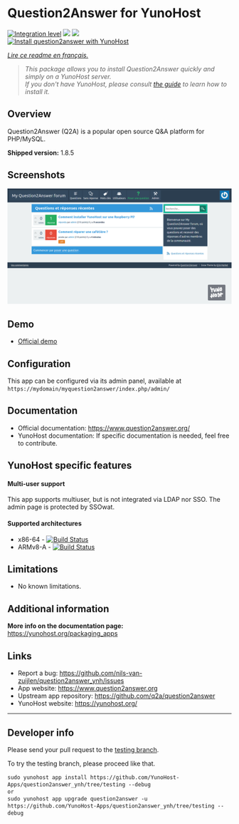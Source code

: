# Question2Answer for YunoHost

[![Integration level](https://dash.yunohost.org/integration/question2answer.svg)](https://dash.yunohost.org/appci/app/question2answer) ![](https://ci-apps.yunohost.org/ci/badges/question2answer.status.svg) ![](https://ci-apps.yunohost.org/ci/badges/question2answer.maintain.svg)  
[![Install question2answer with YunoHost](https://install-app.yunohost.org/install-with-yunohost.svg)](https://install-app.yunohost.org/?app=question2answer)

*[Lire ce readme en français.](./README_fr.md)*

> *This package allows you to install Question2Answer quickly and simply on a YunoHost server.  
If you don't have YunoHost, please consult [the guide](https://yunohost.org/#/install) to learn how to install it.*

## Overview
Question2Answer (Q2A) is a popular open source Q&A platform for PHP/MySQL.

**Shipped version:** 1.8.5

## Screenshots

![](./images/install_screenshot.png)

## Demo

* [Official demo](http://demo.question2answer.org/)

## Configuration

This app can be configured via its admin panel, available at `https://mydomain/myquestion2answer/index.php/admin/`

## Documentation

 * Official documentation: https://www.question2answer.org/
 * YunoHost documentation: If specific documentation is needed, feel free to contribute.

## YunoHost specific features

#### Multi-user support

This app supports multiuser, but is not integrated via LDAP nor SSO.
The admin page is protected by SSOwat.

#### Supported architectures

* x86-64 - [![Build Status](https://ci-apps.yunohost.org/ci/logs/question2answer%20%28Apps%29.svg)](https://ci-apps.yunohost.org/ci/apps/question2answer/)
* ARMv8-A - [![Build Status](https://ci-apps-arm.yunohost.org/ci/logs/question2answer%20%28Apps%29.svg)](https://ci-apps-arm.yunohost.org/ci/apps/question2answer/)

## Limitations

* No known limitations.

## Additional information

**More info on the documentation page:**  
https://yunohost.org/packaging_apps

## Links

 * Report a bug: https://github.com/nils-van-zuijlen/question2answer_ynh/issues
 * App website: https://www.question2answer.org
 * Upstream app repository: https://github.com/q2a/question2answer
 * YunoHost website: https://yunohost.org/

---

## Developer info

Please send your pull request to the [testing branch](https://github.com/YunoHost-Apps/question2answer_ynh/tree/testing).

To try the testing branch, please proceed like that.
```
sudo yunohost app install https://github.com/YunoHost-Apps/question2answer_ynh/tree/testing --debug
or
sudo yunohost app upgrade question2answer -u https://github.com/YunoHost-Apps/question2answer_ynh/tree/testing --debug
```
